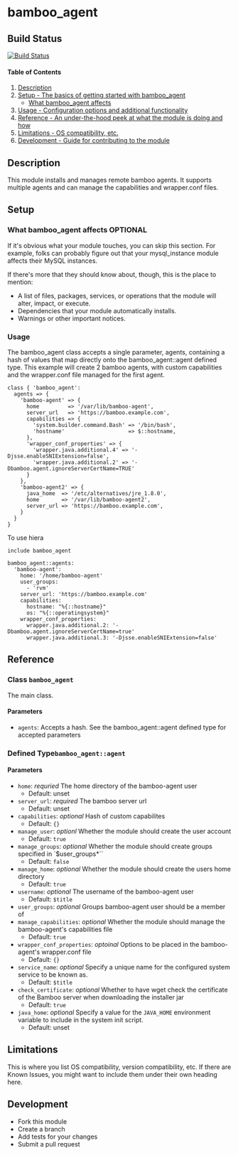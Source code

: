 # bamboo_agent

## Build Status
[![Build Status](https://travis-ci.org/knuedge/bamboo_agent.svg?branch=master)](https://travis-ci.org/knuedge/bamboo_agent)

#### Table of Contents

1. [Description](#description)
1. [Setup - The basics of getting started with bamboo_agent](#setup)
    * [What bamboo_agent affects](#what-bamboo_agent-affects)
1. [Usage - Configuration options and additional functionality](#usage)
1. [Reference - An under-the-hood peek at what the module is doing and how](#reference)
1. [Limitations - OS compatibility, etc.](#limitations)
1. [Development - Guide for contributing to the module](#development)

## Description

This module installs and manages remote bamboo agents. It supports multiple agents and can manage the capabilities and wrapper.conf files.

## Setup

### What bamboo_agent affects **OPTIONAL**

If it's obvious what your module touches, you can skip this section. For
example, folks can probably figure out that your mysql_instance module affects
their MySQL instances.

If there's more that they should know about, though, this is the place to mention:

* A list of files, packages, services, or operations that the module will alter,
  impact, or execute.
* Dependencies that your module automatically installs.
* Warnings or other important notices.

### Usage

The bamboo_agent class accepts a single parameter, agents, containing a hash of values that map directly onto the bamboo_agent::agent defined type. This example will create 2 bamboo agents, with custom capabilities and the wrapper.conf file managed for the first agent.

```
class { 'bamboo_agent':
  agents => {
    'bamboo-agent' => {
      home         => '/var/lib/bamboo-agent',
      server_url   => 'https://bamboo.example.com',
      capabilities => {
        'system.builder.command.Bash' => '/bin/bash',
        'hostname'                    => $::hostname,
      },
      'wrapper_conf_properties' => {
        'wrapper.java.additional.4' => '-Djsse.enableSNIExtension=false',
        'wrapper.java.additional.2' => '-Dbamboo.agent.ignoreServerCertName=TRUE'
      }
    },
    'bamboo-agent2' => {
      java_home  => '/etc/alternatives/jre_1.8.0',
      home       => '/var/lib/bamboo-agent2',
      server_url => 'https://bamboo.example.com',
    }
  }
}
```

To use hiera
```
include bamboo_agent
```

```
bamboo_agent::agents:
  'bamboo-agent':
    home: '/home/bamboo-agent'
    user_groups:
      - 'rvm'
    server_url: 'https://bamboo.example.com'
    capabilities:
      hostname: "%{::hostname}"
      os: "%{::operatingsystem}"
    wrapper_conf_properties:
      wrapper.java.additional.2: '-Dbamboo.agent.ignoreServerCertName=true'
      wrapper.java.additional.3: '-Djsse.enableSNIExtension=false'
```


## Reference

### Class `bamboo_agent`
The main class.
#### Parameters
* `agents`: Accepts a hash. See the bamboo_agent::agent defined type for accepted parameters

### Defined Type`bamboo_agent::agent`
#### Parameters
* `home`: *requried* The home directory of the bamboo-agent user
    - Default: unset
* `server_url`: *required* The bamboo server url
    - Default: unset
* `capabilities`: *optional* Hash of custom capabilites
    - Default: `{}`
* `manage_user`: *optionl* Whether the module should create the user account
    - Default: `true`
* `manage_groups`: *optional* Whether the module should create groups specified in `$user_groups*``
    - Default: `false`
* `manage_home`: *optional* Whether the module should create the users home directory
    - Default: `true`
* `username`: *optional* The username of the bamboo-agent user
    - Default: `$title`
* `user_groups`: *optional* Groups bamboo-agent user should be a member of
* `manage_capabilities`: *optional* Whether the module should manage the bamboo-agent's capabilities file
    - Default: `true`
* `wrapper_conf_properties`: *optoinal* Options to be placed in the bamboo-agent's wrapper.conf file
    - Default: `{}`
* `service_name`: *optional* Specify a unique name for the configured system service to be known as.
    - Default: `$title`
* `check_certificate`: *optional* Whether to have wget check the certificate of the Bamboo server when downloading the installer jar
    - Default: `true`
* `java_home`: *optional* Specify a value for the `JAVA_HOME` environment variable to include in the system init script.
    - Default: unset

## Limitations

This is where you list OS compatibility, version compatibility, etc. If there
are Known Issues, you might want to include them under their own heading here.

## Development

- Fork this module
- Create a branch
- Add tests for your changes
- Submit a pull request


